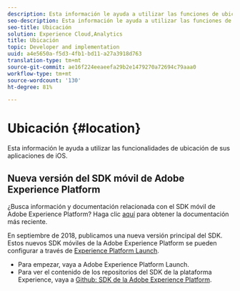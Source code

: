 ```yaml
---
description: Esta información le ayuda a utilizar las funciones de ubicación en sus aplicaciones de iOS.
seo-description: Esta información le ayuda a utilizar las funciones de ubicación en sus aplicaciones de iOS.
seo-title: Ubicación
solution: Experience Cloud,Analytics
title: Ubicación
topic: Developer and implementation
uuid: a4e5650a-f5d3-4fb1-bd11-a27a3918d763
translation-type: tm+mt
source-git-commit: ae16f224eeaeefa29b2e1479270a72694c79aaa0
workflow-type: tm+mt
source-wordcount: '130'
ht-degree: 81%

---
```



# Ubicación {#location}

Esta información le ayuda a utilizar las funcionalidades de ubicación de sus aplicaciones de iOS.

## Nueva versión del SDK móvil de Adobe Experience Platform

¿Busca información y documentación relacionada con el SDK móvil de Adobe Experience Platform? Haga clic [aquí](https://aep-sdks.gitbook.io/docs/) para obtener la documentación más reciente.

En septiembre de 2018, publicamos una nueva versión principal del SDK. Estos nuevos SDK móviles de la Adobe Experience Platform se pueden configurar a través de [Experience Platform Launch](https://www.adobe.com/es/experience-platform/launch.html).

* Para empezar, vaya a Adobe Experience Platform Launch.
* Para ver el contenido de los repositorios del SDK de la plataforma Experience, vaya a [Github: SDK de la Adobe Experience Platform](https://github.com/Adobe-Marketing-Cloud/acp-sdks).
